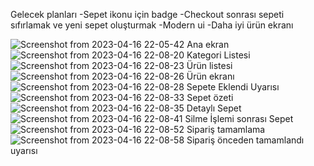 Gelecek planları 
-Sepet ikonu için badge
-Checkout sonrası sepeti sıfırlamak ve yeni sepet oluşturmak
-Modern ui
-Daha iyi ürün ekranı




![Screenshot from 2023-04-16 22-05-42](https://user-images.githubusercontent.com/72693128/232336428-109c4057-39e0-4c73-88d4-11e6a42452ac.png)
Ana ekran
![Screenshot from 2023-04-16 22-08-20](https://user-images.githubusercontent.com/72693128/232336444-e9703dab-cfcd-4f4c-a2ff-30a9db45dfe9.png)
Kategori Listesi
![Screenshot from 2023-04-16 22-08-23](https://user-images.githubusercontent.com/72693128/232336451-5b81cd6a-6e9b-435d-9eab-9dbc5cafee9e.png)
Ürün listesi
![Screenshot from 2023-04-16 22-08-26](https://user-images.githubusercontent.com/72693128/232336454-4b15ce14-62f5-46af-b0cf-fc0c69f3f94c.png)
Ürün ekranı
![Screenshot from 2023-04-16 22-08-28](https://user-images.githubusercontent.com/72693128/232336459-bdb2fa52-61b5-455f-8d01-f76dfc5353b5.png)
Sepete Eklendi Uyarısı
![Screenshot from 2023-04-16 22-08-33](https://user-images.githubusercontent.com/72693128/232336464-da5b7a04-8f80-4797-b485-c293b9fe27c9.png)
Sepet özeti
![Screenshot from 2023-04-16 22-08-35](https://user-images.githubusercontent.com/72693128/232336468-2c5a4145-eb1c-4382-9c4d-3e95c9bad615.png)
Detaylı Sepet
![Screenshot from 2023-04-16 22-08-41](https://user-images.githubusercontent.com/72693128/232336478-b7fb57c6-d3b6-4ccb-b78d-594bb6f42b07.png)
Silme İşlemi sonrası Sepet
![Screenshot from 2023-04-16 22-08-52](https://user-images.githubusercontent.com/72693128/232336489-41dd55ee-90be-41a0-b025-de453842d557.png)
Sipariş tamamlama
![Screenshot from 2023-04-16 22-08-58](https://user-images.githubusercontent.com/72693128/232336495-54fa7e51-f6e9-499d-8f3b-8da74a7e5f59.png)
Sipariş önceden tamamlandı uyarısı

